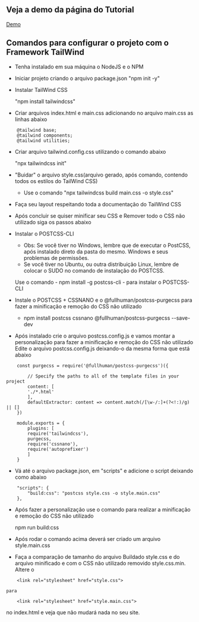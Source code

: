 <h2>Veja a demo da página do Tutorial</h2>

<a href="https://fabiosantos.dev/tailwind-airbnb/" target="_blank">Demo</a>

<h2>Comandos para configurar o projeto com o Framework TailWind</h2>

- Tenha instalado em sua máquina o NodeJS e o NPM

- Iniciar projeto criando o arquivo package.json
    "npm init -y"
- Instalar TailWind CSS

    "npm install tailwindcss"

- Criar arquivos index.html e main.css adicionando no arquivo main.css as linhas abaixo

```
    @tailwind base;
    @tailwind components;
    @tailwind utilities;
```

- Criar arquivo tailwind.config.css utilizando o comando abaixo

    "npx tailwindcss init"

- "Buidar" o arquivo style.css(arquivo gerado, após comando, contendo todos os estilos do TailWind CSS)

    - Use o comando "npx tailwindcss build main.css -o style.css"

- Faça seu layout respeitando toda a documentação do TailWind CSS

- Após concluir se quiser minificar seu CSS e Remover todo o CSS não utilizado siga os passos abaixo

- Instalar o POSTCSS-CLI

    - Obs: Se você tiver no Windows, lembre que de executar o PostCSS, após instalado direto da pasta do mesmo. Windows e seus problemas de permissões.
    - Se você tiver no Ubuntu, ou outra distribuição Linux, lembre de colocar o SUDO no comando de instalação do POSTCSS.

    Use o comando - npm install -g postcss-cli - para instalar o POSTCSS-CLI

- Instale o POSTCSS + CSSNANO e o @fullhuman/postcss-purgecss para fazer a minificação e remoção do CSS não utilizado
    
    - npm install postcss cssnano @fullhuman/postcss-purgecss --save-dev

- Após instalado crie o arquivo postcss.config.js e vamos montar a personalização para fazer a minificação e remoção do CSS não utilizado
    Edite o arquivo postcss.config.js deixando-o da mesma forma que está abaixo

```
    const purgecss = require('@fullhuman/postcss-purgecss')({

        // Specify the paths to all of the template files in your project 
        content: [
        './*.html'
        ],  
        defaultExtractor: content => content.match(/[\w-/:]+(?<!:)/g) || []
    })
    
    module.exports = {
        plugins: [
        require('tailwindcss'),
        purgecss,
        require('cssnano'),
        require('autoprefixer')
        ]
    }
```

- Vá até o arquivo package.json, em "scripts" e adicione o script deixando como abaixo
```
    "scripts": {
        "build:css": "postcss style.css -o style.main.css"
    },
```

- Após fazer a personalização use o comando para realizar a minificação e remoção do CSS não utilizado

    npm run build:css

- Após rodar o comando acima deverá ser criado um arquivo style.main.css
- Faça a comparação de tamanho do arquivo Buildado style.css e do arquivo minificado e com o CSS não utilizado removido style.css.min. Altere o 

```
    <link rel="stylesheet" href="style.css"> 
```

    para 

```
    <link rel="stylesheet" href="style.main.css"> 
```

no index.html e veja que não mudará nada no seu site.




